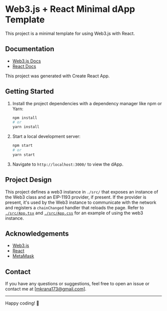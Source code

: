 # Web3.js + React Minimal dApp Template

This project is a minimal template for using Web3.js with React.

## Documentation

- [Web3.js Docs](https://web3js.readthedocs.io/)
- [React Docs](https://reactjs.org/)

This project was generated with Create React App.

## Getting Started

1. Install the project dependencies with a dependency manager like npm or Yarn:

    ```bash
    npm install
    # or
    yarn install
    ```

2. Start a local development server:

    ```bash
    npm start
    # or
    yarn start
    ```

3. Navigate to `http://localhost:3000/` to view the dApp.

## Project Design

This project defines a web3 instance in `./src/` that exposes an instance of the Web3 class and an EIP-1193 provider, if present. If the provider is present, it's used by the Web3 instance to communicate with the network and registers a `chainChanged` handler that reloads the page. Refer to [`./src/App.tsx`](./src/App.tsx) and [`./src/App.css`](./src/App.css) for an example of using the web3 instance.

## Acknowledgements

- [Web3.js](https://github.com/web3/web3.js)
- [React](https://reactjs.org/)
- [MetaMask](https://metamask.io/)

## Contact

If you have any questions or suggestions, feel free to open an issue or contact me at [mkrana173@gmail.com].

---

Happy coding! 🚀